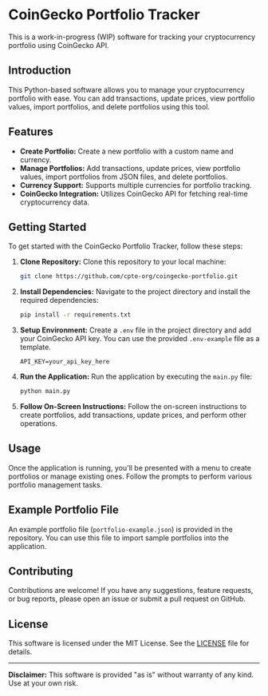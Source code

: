 # CoinGecko Portfolio Tracker

This is a work-in-progress (WIP) software for tracking your cryptocurrency portfolio using CoinGecko API.

## Introduction

This Python-based software allows you to manage your cryptocurrency portfolio with ease. You can add transactions, update prices, view portfolio values, import portfolios, and delete portfolios using this tool.

## Features

- **Create Portfolio:** Create a new portfolio with a custom name and currency.
- **Manage Portfolios:** Add transactions, update prices, view portfolio values, import portfolios from JSON files, and delete portfolios.
- **Currency Support:** Supports multiple currencies for portfolio tracking.
- **CoinGecko Integration:** Utilizes CoinGecko API for fetching real-time cryptocurrency data.

## Getting Started

To get started with the CoinGecko Portfolio Tracker, follow these steps:

1. **Clone Repository:**
   Clone this repository to your local machine:
   ```bash
   git clone https://github.com/cpte-org/coingecko-portfolio.git
   ```

2. **Install Dependencies:**
   Navigate to the project directory and install the required dependencies:
   ```bash
   pip install -r requirements.txt
   ```

3. **Setup Environment:**
   Create a `.env` file in the project directory and add your CoinGecko API key. You can use the provided `.env-example` file as a template.
   ```
   API_KEY=your_api_key_here
   ```

4. **Run the Application:**
   Run the application by executing the `main.py` file:
   ```bash
   python main.py
   ```

5. **Follow On-Screen Instructions:**
   Follow the on-screen instructions to create portfolios, add transactions, update prices, and perform other operations.

## Usage

Once the application is running, you'll be presented with a menu to create portfolios or manage existing ones. Follow the prompts to perform various portfolio management tasks.

## Example Portfolio File

An example portfolio file (`portfolio-example.json`) is provided in the repository. You can use this file to import sample portfolios into the application.

## Contributing

Contributions are welcome! If you have any suggestions, feature requests, or bug reports, please open an issue or submit a pull request on GitHub.

## License

This software is licensed under the MIT License. See the [LICENSE](LICENSE) file for details.

---

**Disclaimer:** This software is provided "as is" without warranty of any kind. Use at your own risk.